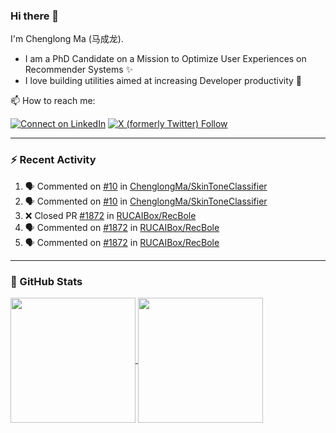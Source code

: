 ### Hi there 👋

I'm Chenglong Ma (马成龙). 

* I am a PhD Candidate on a Mission to Optimize User Experiences on Recommender Systems ✨
* I love building utilities aimed at increasing Developer productivity 💪 

📫 How to reach me:

[![Connect on LinkedIn](https://img.shields.io/badge/--linkedin?label=LinkedIn&logo=LinkedIn&style=social)](https://www.linkedin.com/in/machenglong/)
[![X (formerly Twitter) Follow](https://img.shields.io/twitter/follow/ChenglongM)](https://twitter.com/ChenglongM)

---

### :zap: Recent Activity

<!--START_SECTION:activity-->
1. 🗣 Commented on [#10](https://github.com/ChenglongMa/SkinToneClassifier/issues/10#issuecomment-1782858558) in [ChenglongMa/SkinToneClassifier](https://github.com/ChenglongMa/SkinToneClassifier)
2. 🗣 Commented on [#10](https://github.com/ChenglongMa/SkinToneClassifier/issues/10#issuecomment-1782757803) in [ChenglongMa/SkinToneClassifier](https://github.com/ChenglongMa/SkinToneClassifier)
3. ❌ Closed PR [#1872](https://github.com/RUCAIBox/RecBole/pull/1872) in [RUCAIBox/RecBole](https://github.com/RUCAIBox/RecBole)
4. 🗣 Commented on [#1872](https://github.com/RUCAIBox/RecBole/pull/1872#issuecomment-1774003703) in [RUCAIBox/RecBole](https://github.com/RUCAIBox/RecBole)
5. 🗣 Commented on [#1872](https://github.com/RUCAIBox/RecBole/pull/1872#issuecomment-1773995071) in [RUCAIBox/RecBole](https://github.com/RUCAIBox/RecBole)
<!--END_SECTION:activity-->

---

### 🌱 GitHub Stats

<a href="https://github.com/ChenglongMa#-github-stats">
  <img height=200 align="center" src="https://github-readme-stats.vercel.app/api?username=ChenglongMa" />
</a>
<a href="https://github.com/ChenglongMa#-github-stats">
  <img height=200 align="center" src="https://github-readme-stats.vercel.app/api/top-langs?username=ChenglongMa&layout=compact&langs_count=8&card_width=320" />
</a>


<!--
**ChenglongMa/ChenglongMa** is a ✨ _special_ ✨ repository because its `README.md` (this file) appears on your GitHub profile.

Here are some ideas to get you started:

- 🔭 I’m currently working on ...
- 🌱 I’m currently learning ...
- 👯 I’m looking to collaborate on ...
- 🤔 I’m looking for help with ...
- 💬 Ask me about ...
- 📫 How to reach me: ...
- 😄 Pronouns: ...
- ⚡ Fun fact: ...

![Chenglong's GitHub stats](https://github-readme-stats.vercel.app/api?username=ChenglongMa&show_icons=true&count_private=true)

---

![Top Langs](https://github-readme-stats.vercel.app/api/top-langs/?username=ChenglongMa)

---
-->
